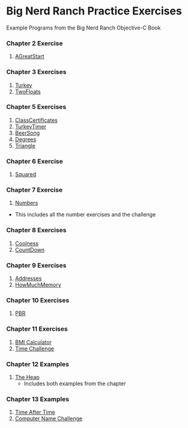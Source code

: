 Big Nerd Ranch Practice Exercises
============

Example Programs from the Big Nerd Ranch Objective-C Book

### Chapter 2 Exercise

1. [AGreatStart](https://github.com/eightamrock/bignerdranch/tree/master/AGreatStart)

### Chapter 3 Exercises

1. [Turkey](https://github.com/eightamrock/bignerdranch/tree/master/Turkey)
2. [TwoFloats](https://github.com/eightamrock/bignerdranch/tree/master/TwoFloats)

### Chapter 5 Exercises

1. [ClassCertificates](https://github.com/eightamrock/bignerdranch/tree/master/ClassCertificates)
2. [TurkeyTimer](https://github.com/eightamrock/bignerdranch/tree/master/TurkeyTimer)
3. [BeerSong](https://github.com/eightamrock/bignerdranch/tree/master/BeerSong)
4. [Degrees](https://github.com/eightamrock/bignerdranch/tree/master/Degrees)
5. [Triangle](https://github.com/eightamrock/bignerdranch/tree/master/Triangle)

### Chapter 6 Exercise 

1. [Squared](https://github.com/eightamrock/bignerdranch/tree/master/Squared)

### Chapter 7 Exercise

1. [Numbers](https://github.com/eightamrock/bignerdranch/tree/master/Numbers)
  * This includes all the number exercises and the challenge 

### Chapter 8 Exercises

1. [Coolness](https://github.com/eightamrock/bignerdranch/tree/master/Coolness)
2. [CountDown](https://github.com/eightamrock/bignerdranch/tree/master/CountDown)

### Chapter 9 Exercises

1. [Addresses](https://github.com/eightamrock/bignerdranch/tree/master/Addresses)
2. [HowMuchMemory](https://github.com/eightamrock/bignerdranch/tree/master/HowMuchMemory)

### Chapter 10 Exercises

1. [PBR](https://github.com/eightamrock/bignerdranch/tree/master/PBR)

### Chapter 11 Exercises

1. [BMI Calculator](https://github.com/eightamrock/bignerdranch/tree/master/BMICalc)
2. [Time Challenge](https://github.com/eightamrock/bignerdranch/tree/master/TimeChallenge)

### Chapter 12 Examples

1. [The Heap](https://github.com/eightamrock/bignerdranch/tree/master/TheHeap)
    * Includes both examples from the chapter
	
### Chapter 13 Examples

1. [Time After Time](https://github.com/eightamrock/bignerdranch/tree/master/TimeAfterTime)
2. [Computer Name Challenge](https://github.com/eightamrock/bignerdranch/tree/master/ComputerName)

